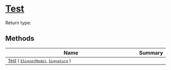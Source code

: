 # [Test](./OptimalDtwClassifier-100663867.md)


Return type:
## Methods

| Name | Summary | 
| --- | --- | 
| <sub>[Test](./OptimalDtwClassifier-100663867.md) ( [`ISignerModel`](./../../../Pipeline/ISignerModel.md), [`Signature`](./../../../Signature.md) )</sub><img width=200/>| <sub></sub>| <br>


